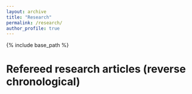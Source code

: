 ```yaml
---
layout: archive
title: "Research"
permalink: /research/
author_profile: true
---
```


{% include base_path %}

Refereed research articles (reverse chronological)
=====
